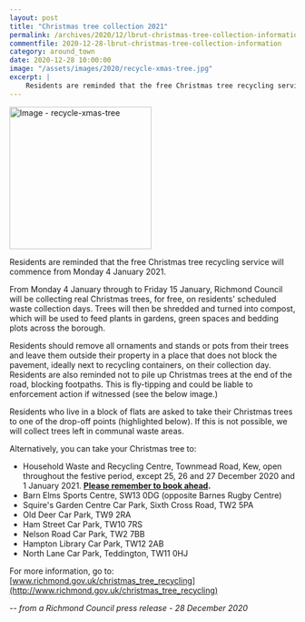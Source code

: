 ```yaml
---
layout: post
title: "Christmas tree collection 2021"
permalink: /archives/2020/12/lbrut-christmas-tree-collection-information.html
commentfile: 2020-12-28-lbrut-christmas-tree-collection-information
category: around_town
date: 2020-12-28 10:00:00
image: "/assets/images/2020/recycle-xmas-tree.jpg"
excerpt: |
    Residents are reminded that the free Christmas tree recycling service will commence from Monday 4 January 2021.
---
```

<a href="/assets/images/2020/recycle-xmas-tree.jpg"
title="Click for a larger image"><img src="/assets/images/2020/recycle-xmas-tree-thumb.jpg" width="250"
alt="Image - recycle-xmas-tree"  class="photo right"/></a>

Residents are reminded that the free Christmas tree recycling service will commence from Monday 4 January 2021.

From Monday 4 January through to Friday 15 January, Richmond Council will be collecting real Christmas trees, for free, on residents' scheduled waste collection days. Trees will then be shredded and turned into compost, which will be used to feed plants in gardens, green spaces and bedding plots across the borough.

Residents should remove all ornaments and stands or pots from their trees and leave them outside their property in a place that does not block the pavement, ideally next to recycling containers, on their collection day. Residents are also reminded not to pile up Christmas trees at the end of the road, blocking footpaths. This is fly-tipping and could be liable to enforcement action if witnessed (see the below image.)

Residents who live in a block of flats are asked to take their Christmas trees to one of the drop-off points (highlighted below). If this is not possible, we will collect trees left in communal waste areas.

Alternatively, you can take your Christmas tree to:

- Household Waste and Recycling Centre, Townmead Road, Kew, open throughout the festive period, except 25, 26 and 27 December 2020 and 1 January 2021. **[Please remember to book ahead](https://www.richmond.gov.uk/townmead_road).**
- Barn Elms Sports Centre, SW13 0DG (opposite Barnes Rugby Centre)
- Squire's Garden Centre Car Park, Sixth Cross Road, TW2 5PA
- Old Deer Car Park, TW9 2RA
- Ham Street Car Park, TW10 7RS
- Nelson Road Car Park, TW2 7BB
- Hampton Library Car Park, TW12 2AB
- North Lane Car Park, Teddington, TW11 0HJ

For more information, go to: [www.richmond.gov.uk/christmas_tree_recycling](http://www.richmond.gov.uk/christmas_tree_recycling)


<cite>-- from a Richmond Council press release - 28 December 2020</cite>
